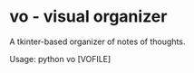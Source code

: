 # vo - visual organizer

A tkinter-based organizer of notes of thoughts.

Usage:
  python vo [VOFILE]



